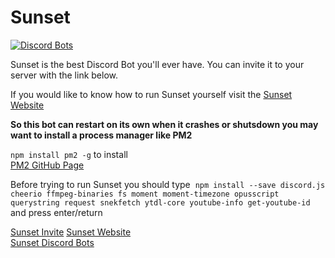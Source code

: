# Sunset
  
<a href="https://discordbots.org/bot/371097223942897665">
  <img src="https://discordbots.org/api/widget/status/371097223942897665.png?noavatar=true" alt="Discord Bots" />
</a>
  
Sunset is the best Discord Bot you'll ever have. You can invite it to your server with the link below.  
  
If you would like to know how to run Sunset yourself visit the [Sunset Website](https://skydevpage.weebly.com/sunset.html)  
  
**So this bot can restart on its own when it crashes or shutsdown you may want to install a process manager like PM2**  
  
`npm install pm2 -g` to install  
[PM2 GitHub Page](https://github.com/Unitech/pm2)  
  
Before trying to run Sunset you should type  `npm install --save discord.js cheerio ffmpeg-binaries fs moment moment-timezone opusscript querystring request snekfetch ytdl-core youtube-info get-youtube-id` and press enter/return

[Sunset Invite](https://discordapp.com/oauth2/authorize?client_id=371097223942897665&scope=bot&permissions=2146958591)
[Sunset Website](https://skydevpage.weebly.com/sunset.html)  
[Sunset Discord Bots](https://discordbots.org/bot/371097223942897665)  
  

